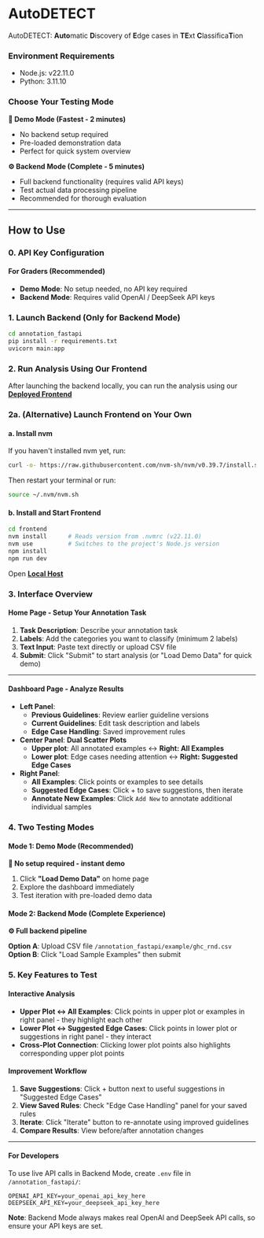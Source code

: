 # AutoDETECT
AutoDETECT: **Auto**matic **D**iscovery of **E**dge cases in **TE**xt **C**lassifica**T**ion

### Environment Requirements

- Node.js: v22.11.0
- Python: 3.11.10

### Choose Your Testing Mode

**🚀 Demo Mode (Fastest - 2 minutes)**
- No backend setup required
- Pre-loaded demonstration data
- Perfect for quick system overview

**⚙️ Backend Mode (Complete - 5 minutes)**  
- Full backend functionality (requires valid API keys)
- Test actual data processing pipeline
- Recommended for thorough evaluation

---
## How to Use

### 0. API Key Configuration

#### For Graders (Recommended)
- **Demo Mode**: No setup needed, no API key required
- **Backend Mode**: Requires valid OpenAI / DeepSeek API keys

### 1. Launch Backend (Only for Backend Mode)
```bash
cd annotation_fastapi
pip install -r requirements.txt
uvicorn main:app
```

### 2. Run Analysis Using Our Frontend
After launching the backend locally, you can run the analysis using our [**Deployed Frontend**](https://autodetect.vercel.app/)

### 2a. (Alternative) Launch Frontend on Your Own

#### a. Install nvm
If you haven't installed nvm yet, run:
```bash
curl -o- https://raw.githubusercontent.com/nvm-sh/nvm/v0.39.7/install.sh | bash
```
Then restart your terminal or run:
```bash
source ~/.nvm/nvm.sh
```

#### b. Install and Start Frontend
```bash
cd frontend
nvm install      # Reads version from .nvmrc (v22.11.0)
nvm use          # Switches to the project's Node.js version
npm install
npm run dev
```
Open [**Local Host**](http://localhost:5173)

### 3. Interface Overview

#### Home Page - Setup Your Annotation Task
1. **Task Description**: Describe your annotation task
2. **Labels**: Add the categories you want to classify (minimum 2 labels)
3. **Text Input**: Paste text directly or upload CSV file
4. **Submit**: Click "Submit" to start analysis (or "Load Demo Data" for quick demo)
---
#### Dashboard Page - Analyze Results
- **Left Panel**: 
  - **Previous Guidelines**: Review earlier guideline versions
  - **Current Guidelines**: Edit task description and labels
  - **Edge Case Handling**: Saved improvement rules
- **Center Panel**: **Dual Scatter Plots**
  - **Upper plot**: All annotated examples ↔ **Right: All Examples**
  - **Lower plot**: Edge cases needing attention ↔ **Right: Suggested Edge Cases**
- **Right Panel**:
  - **All Examples**: Click points or examples to see details
  - **Suggested Edge Cases**: Click + to save suggestions, then iterate
  - **Annotate New Examples**: Click `Add New` to annotate additional individual samples

### 4. Two Testing Modes

#### Mode 1: Demo Mode (Recommended)
**🚀 No setup required - instant demo**
1. Click **"Load Demo Data"** on home page
2. Explore the dashboard immediately
3. Test iteration with pre-loaded demo data

#### Mode 2: Backend Mode (Complete Experience)
**⚙️ Full backend pipeline**

**Option A**: Upload CSV file `/annotation_fastapi/example/ghc_rnd.csv`
**Option B**: Click "Load Sample Examples" then submit

### 5. Key Features to Test

#### Interactive Analysis
- **Upper Plot ↔ All Examples**: Click points in upper plot or examples in right panel - they highlight each other
- **Lower Plot ↔ Suggested Edge Cases**: Click points in lower plot or suggestions in right panel - they interact
- **Cross-Plot Connection**: Clicking lower plot points also highlights corresponding upper plot points

#### Improvement Workflow
1. **Save Suggestions**: Click + button next to useful suggestions in "Suggested Edge Cases"
2. **View Saved Rules**: Check "Edge Case Handling" panel for your saved rules  
3. **Iterate**: Click "Iterate" button to re-annotate using improved guidelines
4. **Compare Results**: View before/after annotation changes

---
#### For Developers
To use live API calls in Backend Mode, create `.env` file in `/annotation_fastapi/`:
```
OPENAI_API_KEY=your_openai_api_key_here
DEEPSEEK_API_KEY=your_deepseek_api_key_here
```
**Note**: Backend Mode always makes real OpenAI and DeepSeek API calls, so ensure your API keys are set.

